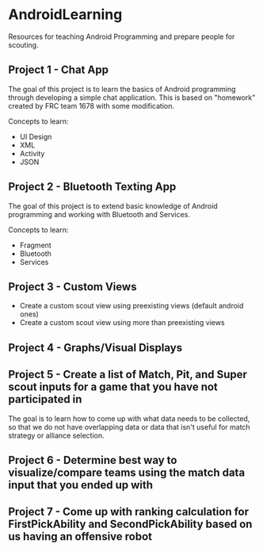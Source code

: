 # AndroidLearning

Resources for teaching Android Programming and prepare people for scouting.

## Project 1 - Chat App
The goal of this project is to learn the basics of Android programming through developing
a simple chat application. This is based on "homework" created by FRC team 1678 with some modification.

Concepts to learn:

- UI Design
- XML
- Activity
- JSON

## Project 2 - Bluetooth Texting App
The goal of this project is to extend basic knowledge of Android programming and working with Bluetooth
and Services.

Concepts to learn:
- Fragment
- Bluetooth
- Services

## Project 3 - Custom Views

- Create a custom scout view using preexisting views (default android ones)
- Create a custom scout view using more than preexisting views

## Project 4 - Graphs/Visual Displays

## Project 5 - Create a list of Match, Pit, and Super scout inputs for a game that you have not participated in
The goal is to learn how to come up with what data needs to be collected, so that we do not have overlapping data or data that isn't useful for match strategy or alliance selection.

## Project 6 - Determine best way to visualize/compare teams using the match data input that you ended up with

## Project 7 - Come up with ranking calculation for FirstPickAbility and SecondPickAbility based on us having an offensive robot
